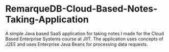 # RemarqueDB-Cloud-Based-Notes-Taking-Application
A simple Java based SaaS application for taking notes I made for the Cloud Based Enterprise Systems course at JIIT. The application uses concepts of J2EE and uses Enterprise Java Beans for processing data requests.

